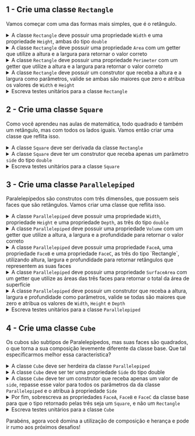 
 
## 1 - Crie uma classe `Rectangle`

Vamos começar com uma das formas mais simples, que é o retângulo.

<details>
  <summary>A classe <code>Rectangle</code> deve possuir uma propriedade <code>Width</code> e uma propriedade <code>Height</code>, ambas do tipo <code>double</code></summary><br />

Essas propriedades irão representar a largura e a altura do retângulo, respectivamente.
  
</details>

<details>
  <summary>A classe <code>Rectangle</code> deve possuir uma propriedade <code>Area</code> com um getter que utilize a altura e a largura para retornar o valor correto</summary><br />

A área de um retângulo é igual a largura * altura. Essa propriedade não deve ter um setter.
  
</details>

<details>
  <summary>A classe <code>Rectangle</code> deve possuir uma propriedade <code>Perimeter</code> com um getter que utilize a altura e a largura para retornar o valor correto</summary><br />

O perímetro de um retângulo é igual a soma de todos os seus lados. Essa propriedade não deve ter um setter.
  
</details>

<details>
  <summary>A classe <code>Rectangle</code> deve possuir um construtor que receba a altura e a largura como parâmetros, valide se ambas são maiores que zero e atribua os valores de <code>Width</code> e <code>Height</code></summary><br />

Caso algum dos parâmetros seja negativo, deverá ser lançada uma `ArgumentException` com a mensagem `"All sides must be greater than zero"`.
  
</details>

<details>
  <summary>Escreva testes unitários para a classe <code>Rectangle</code></summary><br />

Deve ser testado o seguinte:
- A classe deve designar os valores de `Width` e `Height` corretamente
- A classe deve retornar o valor da `Area` corretamente
- A classe deve lançar uma exceção ao recebe valores menores ou iguais a zero como parâmetros
  
</details>

## 2 - Crie uma classe `Square`

Como você aprendeu nas aulas de matemática, todo quadrado é também um retângulo, mas com todos os lados iguais. Vamos então criar uma classe que reflita isso.

<details>
  <summary>A classe <code>Square</code> deve ser derivada da classe <code>Rectangle</code></summary><br />

Todo quadrado é um subtipo de retângulo, pelo que faz sentido estabelecer aqui uma relação de herança.
  
</details>

<details>
  <summary>A classe <code>Square</code> deve ter um construtor que receba apenas um parâmetro <code>side</code> do tipo <code>double</code></summary><br />

Esse construtor deve repassar o valor de `side` para ambos os parâmetros do construtor da classe base.
  
</details>

<details>
  <summary>Escreva testes unitários para a classe <code>Square</code></summary><br />

Deve ser testado o seguinte:
- A classe deve ser herdeira de `Rectangle`
- `Width` e `Height` devem ser iguais e designados corretamente
- A classe deve retornar o valor da `Area` corretamente
- A classe deve lançar uma exceção ao recebe valores menores ou iguais a zero como parâmetros

</details>
  

## 3 - Crie uma classe `Parallelepiped`

Paralelepípedos são construtos com três dimensões, que possuem seis faces que são retângulos. Vamos criar uma classe que reflita isso.

<details>
  <summary>A classe <code>Parallelepiped</code> deve possuir uma propriedade <code>Width</code>, propriedade <code>Height</code> e uma propriedade <code>Depth</code>, as três do tipo <code>double</code></summary><br />

Essas propriedades irão representar a largura, a altura e a profundidade do paralelepípedo, respectivamente.
  
</details>

<details>
  <summary>A classe <code>Parallelepiped</code> deve possuir uma propriedade <code>Volume</code> com um getter que utilize a altura, a largura e a profundidade para retornar o valor correto</summary><br />

O volume de um paralelepípedo é igual a largura * altura * profundidade. Essa propriedade não deve ter um setter.
  
</details>


<details>
  <summary>A classe <code>Parallelepiped</code> deve possuir uma propriedade <code>FaceA</code>, uma propriedade <code>FaceB</code> e uma propriedade <code>FaceC</code>, as três do tipo `Rectangle`, utilizando altura, largura e profundidade para retornar retângulos que representem as suas faces</summary><br />

As faces devem representar o seguinte:
- Produto entre altura e largura
- Produto entre altura e profundidade
- Produto entre largura e profundidade
  
</details>

<details>
  <summary>A classe <code>Parallelepiped</code> deve possuir uma propriedade <code>SurfaceArea</code> com um getter que utilize as áreas das três faces para retornar o total da área de superfície</summary><br />

Some as áreas de todas as faces para retornar o valor da área de superfície do paralelepípedo.

Dica ✏️: Lembre-se que cada uma das três faces definidas deve ter sua área somada duas vezes, pois o paralelepípedo tem 6 faces, sendo que cada uma delas se repete uma vez.
  
</details>

<details>
  <summary>A classe <code>Parallelepiped</code> deve possuir um construtor que receba a altura, largura e profundidade como parâmetros, valide se todas são maiores que zero e atribua os valores de <code>Width</code>, <code>Height</code> e <code>Depth</code></summary><br />

Caso algum dos parâmetros seja negativo, deverá ser lançada uma `ArgumentException` com a mensagem `"All sides must be greater than zero"`.
  
</details>

<details>
  <summary>Escreva testes unitários para a classe <code>Parallelepiped</code></summary><br />

Deve ser testado o seguinte:
- `Width`, `Height` e `Depth` devem ser designados corretamente
- O volume deve retornar o valor correto
- A área de superfície deve retornar o valor correto
- As faces devem retornar as áreas corretas

</details>

## 4 - Crie uma classe `Cube`
Os cubos são subtipos de Paralelepípedos, mas suas faces são quadrados, o que torna a sua composição levemente diferente da classe base. Que tal especificarmos melhor essa característica?


<details>
  <summary>A classe <code>Cube</code> deve ser herdeira da classe <code>Parallelepiped</code></summary><br />

O primeiro passo aqui é definir a relação de herança entre as duas classes.
  
</details>

<details>
  <summary>A classe <code>Cube</code> deve ser ter uma propriedade <code>Side</code> do tipo double</summary><br />

Como temos todos os lados iguais, faz sentido podermos acessar o valor dos lados sem precisar especificar de qual lado estamos falando.
  
</details>

<details>
  <summary>A classe <code>Cube</code> deve ter um construtor que receba apenas um valor de <code>side</code>, repasse esse valor para todos os parâmetros da da classe <code>Parallelepiped</code> e o atribua à propriedade <code>Side</code></summary><br />
  
</details>

<details>
  <summary>Por fim, sobrescreva as propriedades <code>FaceA</code>, <code>FaceB</code> e <code>FaceC</code> da classe base para que o tipo retornado pelas três seja um <code>Square</code>, e não um <code>Rectangle</code></summary><br />

Como não existem propriedades virtuais, para sobrescrevê-las você pode simplesmente utilizar o modificador `new`.
  
</details>

<details>
  <summary>Escreva testes unitários para a classe <code>Cube</code></summary><br />

Deve ser testado o seguinte:
- A classe deve ser herdeira de `Parallelepiped`
- `Side` deve ser designado corretamente
- Todas as faces devem ser iguais e do tipo `Square`
- O volume deve ser retornado corretamente

</details>

Parabéns, agora você domina a utilização de composição e herança e pode ir rumo aos próximos desafios!

